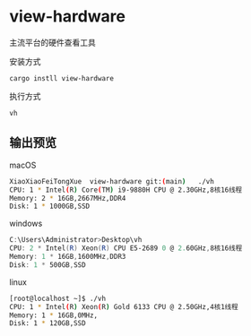 # view-hardware

主流平台的硬件查看工具

安装方式

```
cargo instll view-hardware
```

执行方式

```
vh
```



## 输出预览

macOS

```bash
XiaoXiaoFeiTongXue  view-hardware git:(main)   ./vh
CPU: 1 * Intel(R) Core(TM) i9-9880H CPU @ 2.30GHz,8核16线程
Memory: 2 * 16GB,2667MHz,DDR4
Disk: 1 * 1000GB,SSD
```

windows

```powershell
C:\Users\Administrator>Desktop\vh
CPU: 2 * Intel(R) Xeon(R) CPU E5-2689 0 @ 2.60GHz,8核16线程
Memory: 1 * 16GB,1600MHz,DDR3
Disk: 1 * 500GB,SSD
```

linux

```bash
[root@localhost ~]$ ./vh
CPU: 1 * Intel(R) Xeon(R) Gold 6133 CPU @ 2.50GHz,4核1线程
Memory: 1 * 16GB,0MHz,
Disk: 1 * 120GB,SSD
```